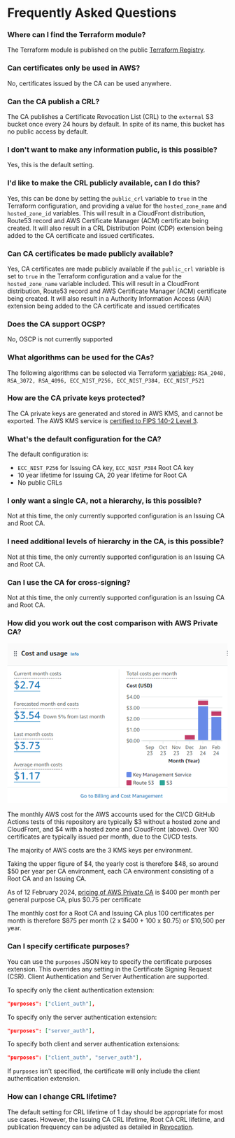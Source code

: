 # Frequently Asked Questions

### Where can I find the Terraform module?
The Terraform module is published on the public [Terraform Registry](https://registry.terraform.io/modules/serverless-ca/ca/aws/latest).

### Can certificates only be used in AWS?
No, certificates issued by the CA can be used anywhere.

### Can the CA publish a CRL?
The CA publishes a Certificate Revocation List (CRL) to the `external` S3 bucket once every 24 hours by default.
In spite of its name, this bucket has no public access by default.

### I don't want to make any information public, is this possible?
Yes, this is the default setting.

### I'd like to make the CRL publicly available, can I do this?
Yes, this can be done by setting the `public_crl` variable to `true` in the Terraform configuration, and providing a value for the `hosted_zone_name` and `hosted_zone_id` variables.
This will result in a CloudFront distribution, Route53 record and AWS Certificate Manager (ACM) certificate being created.
It will also result in a CRL Distribution Point (CDP) extension being added to the CA certificate and issued certificates.

### Can CA certificates be made publicly available?
Yes, CA certificates are made publicly available if the `public_crl` variable is set to `true` in the Terraform configuration and a value for the `hosted_zone_name` variable included.
This will result in a CloudFront distribution, Route53 record and AWS Certificate Manager (ACM) certificate being created.
It will also result in a Authority Information Access (AIA) extension being added to the CA certificate and issued certificates

### Does the CA support OCSP?
No, OSCP is not currently supported

### What algorithms can be used for the CAs?
The following algorithms can be selected via Terraform [variables](https://github.com/serverless-ca/terraform-aws-ca/blob/main/variables.tf):
`RSA_2048, RSA_3072, RSA_4096, ECC_NIST_P256, ECC_NIST_P384, ECC_NIST_P521`

### How are the CA private keys protected?
The CA private keys are generated and stored in AWS KMS, and cannot be exported.
The AWS KMS service is [certified to FIPS 140-2 Level 3](https://aws.amazon.com/about-aws/whats-new/2023/05/aws-kms-hsm-fips-security-level-3).

### What's the default configuration for the CA?
The default configuration is:
* `ECC_NIST_P256` for Issuing CA key, `ECC_NIST_P384` Root CA key
* 10 year lifetime for Issuing CA, 20 year lifetime for Root CA
* No public CRLs

### I only want a single CA, not a hierarchy, is this possible?
Not at this time, the only currently supported configuration is an Issuing CA and Root CA.

### I need additional levels of hierarchy in the CA, is this possible?
Not at this time, the only currently supported configuration is an Issuing CA and Root CA.

### Can I use the CA for cross-signing?
Not at this time, the only currently supported configuration is an Issuing CA and Root CA.

### How did you work out the cost comparison with AWS Private CA?

![Alt text](images/costs.png?raw=true "Typical CA costs")

The monthly AWS cost for the AWS accounts used for the CI/CD GitHub Actions tests of this repository are typically $3 without a hosted zone and CloudFront, and $4 with a hosted zone and CloudFront (above). Over 100 certificates are typically issued per month, due to the CI/CD tests. 

The majority of AWS costs are the 3 KMS keys per environment.

Taking the upper figure of $4, the yearly cost is therefore $48, so around $50 per year per CA environment, each CA environment consisting of a Root CA and an Issuing CA.

As of 12 February 2024, [pricing of AWS Private CA](https://aws.amazon.com/private-ca/pricing) is $400 per month per general purpose CA, plus $0.75 per certificate

The monthly cost for a Root CA and Issuing CA plus 100 certificates per month is therefore $875 per month (2 x $400 + 100 x $0.75) or $10,500 per year.

### Can I specify certificate purposes?
You can use the `purposes` JSON key to specify the certificate purposes extension. This overrides any setting in the Certificate Signing Request (CSR). Client Authentication and Server Authentication are supported.

To specify only the client authentication extension:
```json
"purposes": ["client_auth"],
```
To specify only the server authentication extension:
```json
"purposes": ["server_auth"],
```
To specify both client and server authentication extensions:
```json
"purposes": ["client_auth", "server_auth"],
```
If `purposes` isn't specified, the certificate will only include the client authentication extension.

### How can I change CRL lifetime?
The default setting for CRL lifetime of 1 day should be appropriate for most use cases. However, the Issuing CA CRL lifetime, Root CA CRL lifetime, and publication frequency can be adjusted as detailed in [Revocation](revocation.md#crl-lifetime).
